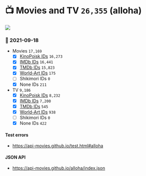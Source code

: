 # :tv: Movies and TV `26,355` (alloha)

<a href="https://API-Movies.github.io"><img src="https://API-Movies.github.io/banner.png?cache"></a>

### :date: 2021-09-18
- Movies `17,169`
  - [x] <a href="https://API-Movies.github.io/alloha/movie_kinopoisk_ids.json">KinoPoisk IDs</a> `16,273`
  - [x] <a href="https://API-Movies.github.io/alloha/movie_imdb_ids.json">IMDb IDs</a> `16,441`
  - [x] <a href="https://API-Movies.github.io/alloha/movie_tmdb_ids.json">TMDb IDs</a> `15,823`
  - [x] <a href="https://API-Movies.github.io/alloha/movie_world_art_ids.json">World-Art IDs</a> `175`
  - [ ] Shikimori IDs `0`
  - [x] None IDs `211`
- TV `9,186`
  - [x] <a href="https://API-Movies.github.io/alloha/tv_kinopoisk_ids.json">KinoPoisk IDs</a> `8,232`
  - [x] <a href="https://API-Movies.github.io/alloha/tv_imdb_ids.json">IMDb IDs</a> `7,200`
  - [x] <a href="https://API-Movies.github.io/alloha/tv_tmdb_ids.json">TMDb IDs</a> `545`
  - [x] <a href="https://API-Movies.github.io/alloha/tv_world_art_ids.json">World-Art IDs</a> `938`
  - [ ] Shikimori IDs `0`
  - [x] None IDs `422`
#### Test errors
- <a href='https://api-movies.github.io/test.html#alloha'>https://api-movies.github.io/test.html#alloha</a>
#### JSON API
- <a href='https://api-movies.github.io/alloha/index.json'>https://api-movies.github.io/alloha/index.json</a>
